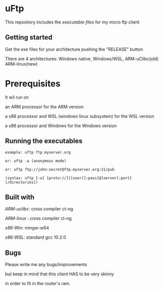 # uFtp

This repository includes the *executable files* for my micro ftp client

## Getting started

Get the exe files for your architecture pushing the "RELEASE" button

There are 4 architectures: Windows native, Windows/WSL, ARM-uClibc(old) ARM-linux(new)

# Prerequisites

It wil run on

an ARM processor for the ARM version

a x86 processor and WSL (windows linux subsystem) for the WSL version

a x86 processor and Windows for the Windows version

## Running the executables

    example: uftp ftp.myserver.org

    or: uftp -a (anonymous mode)

    or: uftp ftp://john:secret@ftp.myserver.org:21/pub

    (syntax: uftp [-a] [proto://][[user][:pass]@]server[:port][/directories])

## Built with

*ARM-uclibc*: cross compiler ct-ng

*ARM-linux* : cross compiler ct-ng

*x86-Win*: mingw-w64

*x86-WSL*: standard gcc 10.2.0

## Bugs

Please write me any bugs/improvements

but keep in mind that this client HAS to be very skinny

in order to fit in the router's ram.


